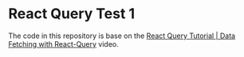 # React Query Test 1

The code in this repository is base on the
[React Query Tutorial | Data Fetching with React-Query](https://youtu.be/46vKqPlTW2w)
video.
